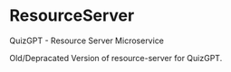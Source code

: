 # ResourceServer 
QuizGPT - Resource Server Microservice 

Old/Depracated Version of resource-server for QuizGPT. 
